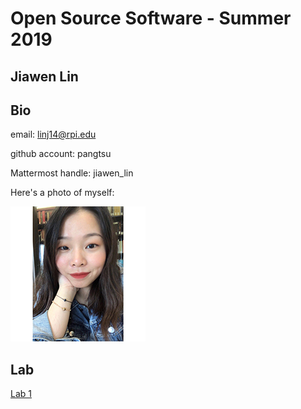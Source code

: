 # Open Source Software - Summer 2019
##  Jiawen Lin 

## Bio

email: linj14@rpi.edu

github account: pangtsu

Mattermost handle: jiawen_lin

Here's a photo of myself: 

![alt text](https://raw.githubusercontent.com/pangtsu/oss-repo-template/master/picture.jpg
)

## Lab 
[Lab 1](labs/lab-01/lab01.md)
